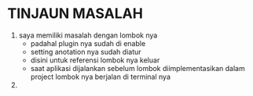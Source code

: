 # TINJAUN MASALAH

1. saya memiliki masalah dengan lombok nya
   - padahal plugin nya sudah di enable
   - setting anotation nya sudah diatur
   - disini untuk referensi lombok nya keluar
   - saat aplikasi dijalankan sebelum lombok diimplementasikan dalam project lombok nya berjalan di terminal nya
2. 